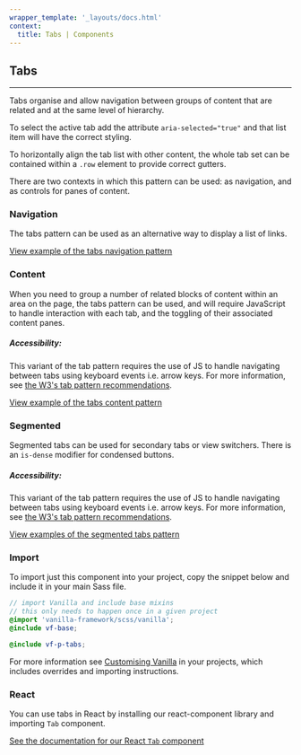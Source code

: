 ```yaml
---
wrapper_template: '_layouts/docs.html'
context:
  title: Tabs | Components
---
```


## Tabs

<hr>

Tabs organise and allow navigation between groups of content that are related and at the same level of hierarchy.

To select the active tab add the attribute `aria-selected="true"` and that list item will have the correct styling.

To horizontally align the tab list with other content, the whole tab set can be contained within a `.row` element to provide correct gutters.

There are two contexts in which this pattern can be used: as navigation, and as controls for panes of content.

### Navigation

The tabs pattern can be used as an alternative way to display a list of links.

<div class="embedded-example"><a href="/docs/examples/patterns/tabs/navigation" class="js-example">
View example of the tabs navigation pattern
</a></div>

### Content

When you need to group a number of related blocks of content within an area on the page, the tabs pattern can be used, and will require JavaScript to handle interaction with each tab, and the toggling of their associated content panes.

<div class="p-notification--information is-inline">
  <div class="p-notification__content">
    <h5 class="p-notification__title">Accessibility:</h5> 
    <p class="p-notification__message">This variant of the tab pattern requires the use of JS to handle navigating between tabs using keyboard events i.e. arrow keys. For more information, see <a href="https://www.w3.org/TR/wai-aria-practices-1.1/examples/tabs/tabs-1/tabs.html">the W3's tab pattern recommendations</a>.</p>
  </div>
</div>

<div class="embedded-example"><a href="/docs/examples/patterns/tabs/content" class="js-example">
View example of the tabs content pattern
</a></div>

### Segmented

Segmented tabs can be used for secondary tabs or view switchers. There is an `is-dense` modifier for condensed buttons.

<div class="p-notification--information is-inline">
  <div class="p-notification__content">
    <h5 class="p-notification__title">Accessibility:</h5> 
    <p class="p-notification__message">This variant of the tab pattern requires the use of JS to handle navigating between tabs using keyboard events i.e. arrow keys. For more information, see <a href="https://www.w3.org/TR/wai-aria-practices-1.1/examples/tabs/tabs-1/tabs.html">the W3's tab pattern recommendations</a>.</p>
  </div>
</div>

<div class="embedded-example"><a href="/docs/examples/patterns/tabs/segmented" class="js-example">
View examples of the segmented tabs pattern
</a></div>

### Import

To import just this component into your project, copy the snippet below and include it in your main Sass file.

```scss
// import Vanilla and include base mixins
// this only needs to happen once in a given project
@import 'vanilla-framework/scss/vanilla';
@include vf-base;

@include vf-p-tabs;
```

For more information see [Customising Vanilla](/docs/customising-vanilla/) in your projects, which includes overrides and importing instructions.

### React

You can use tabs in React by installing our react-component library and importing `Tab` component.

[See the documentation for our React `Tab` component](https://canonical-web-and-design.github.io/react-components/?path=/docs/tabs--default-story#tabs)

